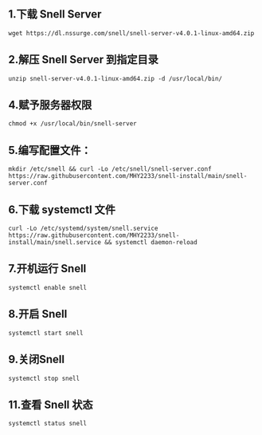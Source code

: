 ## 1.下载 Snell Server
    wget https://dl.nssurge.com/snell/snell-server-v4.0.1-linux-amd64.zip
## 2.解压 Snell Server 到指定目录
    unzip snell-server-v4.0.1-linux-amd64.zip -d /usr/local/bin/
## 4.赋予服务器权限
    chmod +x /usr/local/bin/snell-server
## 5.编写配置文件：
    mkdir /etc/snell && curl -Lo /etc/snell/snell-server.conf https://raw.githubusercontent.com/MHY2233/snell-install/main/snell-server.conf
## 6.下载 systemctl 文件
    curl -Lo /etc/systemd/system/snell.service https://raw.githubusercontent.com/MHY2233/snell-install/main/snell.service && systemctl daemon-reload
## 7.开机运行 Snell
    systemctl enable snell
## 8.开启 Snell
    systemctl start snell
## 9.关闭Snell
    systemctl stop snell
## 11.查看 Snell 状态
    systemctl status snell


